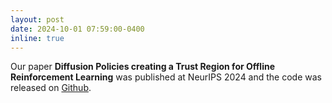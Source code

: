 ```yaml
---
layout: post
date: 2024-10-01 07:59:00-0400
inline: true
---
```


Our paper **Diffusion Policies creating a Trust Region for Offline Reinforcement Learning** was published at NeurIPS 2024 and the code was released on [Github](https://github.com/tianyucodings/diffusion_trusted_q_learning).